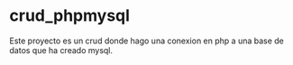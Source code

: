 # crud_phpmysql
Este proyecto es un crud donde hago una conexion en php a una base de datos que ha creado mysql.
